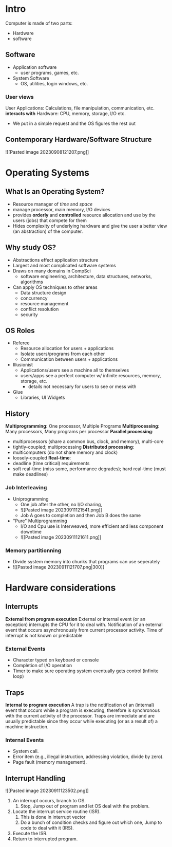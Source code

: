# Intro
Computer is made of two parts:
- Hardware
- software
## Software
- Application software
	- user programs, games, etc.
- System Software
	- OS, utilities, login windows, etc.

### User views
User Applications: Calculations, file manipulation, communication, etc.
**interacts with**
Hardware: CPU, memory, storage, I/O etc.

- We put in a simple request and the OS figures the rest out

## Contemporary Hardware/Software Structure
![[Pasted image 20230908121207.png]]
# Operating Systems
## What Is an Operating System?
- Resource manager of *time* and *space*
- manage processor, main memory, I/O devices
- provides **orderly** and **controlled** resource allocation and use by the users (jobs) that compete for them
- Hides complexity of underlying hardware and give the user a better view (an abstraction) of the computer.
## Why study OS?
- Abstractions effect application structure
- Largest and most complicated software systems
- Draws on many domains in CompSci
	- software engineering, architecture, data structures, networks, algorithms
- Can apply OS techniques to other areas
	- Data structure design
	- concurrency
	- resource management
	- conflict resolution
	- security
## OS Roles
- Referee
	- Resource allocation for users + applications
	- Isolate users/programs from each other
	- Communication between users + applications
- Illusionist
	- Applications/users see a machine all to themselves
	- users/apps see a perfect computer w/ infinite resources, memory, storage, etc.
		- details not necessary for users to see or mess with
- Glue
	- Libraries, UI Widgets

## History
**Multiprogramming:** One processor, Multiple Programs
**Multiprocessing:** Many processors, Many programs per processor
**Parallel processing**:
- multiprocessors (share a common bus, clock, and memory), multi-core
- tightly-coupled; multiprocessing
**Distributed processing**:
- multicomputers (do not share memory and clock)
- loosely-coupled
**Real-time**:
- deadline (time critical) requirements
- soft real-time (miss some, performance degrades); hard real-time (must make deadlines)
### Job Interleaving
- Uniprogramming
	- One job after the other, no I/O sharing, 
	- ![[Pasted image 20230911121541.png]]
	- Job A goes to completion and then Job B does the same
- "Pure" Multiprogramming
	- I/O and Cpu use is Interweaved, more efficient and less component downtime
	- ![[Pasted image 20230911121611.png]]
### Memory partitionning
- Divide system memory into chunks that programs can use seperately
- ![[Pasted image 20230911121707.png|300]]
# Hardware considerations
## Interrupts 
**External from program execution**
External or internal event (or an exception) interrupts the CPU for it to deal with. Notification of an external event that occurs asynchronously from current processor activity. Time of interrupt is not known or predictable
### External Events
- Character typed on keyboard or console
- Completion of I/O operation
- Timer to make sure operating system eventually gets control (infinite loop)

## Traps
**Internal to program execution**
A trap is the notification of an (internal) event that occurs while a program is executing, therefore is synchronous with the current activity of the processor.
Traps are immediate and are usually predictable since they occur while executing (or as a result of) a machine instruction.
### Internal Events
- System call.
- Error item (e.g., illegal instruction, addressing violation, divide by zero).
- Page fault (memory management).

## Interrupt Handling
![[Pasted image 20230911123502.png]]

1. An interrupt occurs, branch to OS.
	1. Stop, Jump out of program and let OS deal with the problem.
2. Locate the interrupt service routine (ISR).
	1. This is done in interrupt vector
	2. Do a bunch of condition checks and figure out which one, Jump to code to deal with it (IRS).
3. Execute the ISR.
5. Return to interrupted program.